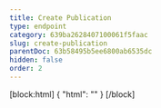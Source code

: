 ```yaml
---
title: Create Publication
type: endpoint
category: 639ba2628407100061f5faac
slug: create-publication
parentDoc: 63b58495b5ee6800ab6535dc
hidden: false
order: 2
---
```

[block:html]
{
  "html": "<style>\n.LanguagePicker-divider { \n  display: none; }\n  \n[title=\"Toggle library\"] { \n  display: none; }\n</style>"
}
[/block]